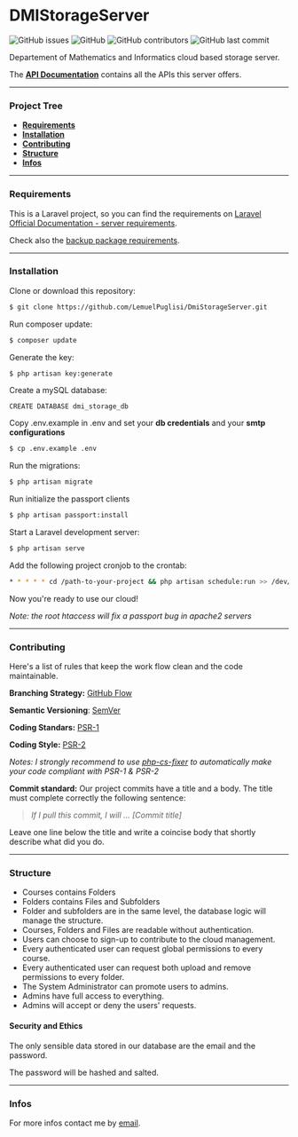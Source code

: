 # DMIStorageServer

![GitHub issues](https://img.shields.io/github/issues/lemuelpuglisi/DmiStorageServer?style=flat-square) ![GitHub](https://img.shields.io/github/license/lemuelpuglisi/DmiStorageServer?style=flat-square) ![GitHub contributors](https://img.shields.io/github/contributors/lemuelpuglisi/DmiStorageServer?style=flat-square) ![GitHub last commit](https://img.shields.io/github/last-commit/lemuelpuglisi/DmiStorageServer?style=flat-square)

Departement of Mathematics and Informatics cloud based storage server.

The [**API Documentation**](https://documenter.getpostman.com/view/8215228/SVfRv8rQ?version=latest) contains all the APIs this server offers.

*****

### Project Tree

- [**Requirements**](#Requirements)
- [**Installation**](#Installation)
- [**Contributing**](#Contributing)
- [**Structure**](#Structure)
- [**Infos**](#Infos)

*****

### Requirements

This is a Laravel project, so you can find the requirements on [Laravel Official Documentation - server requirements](https://laravel.com/docs/5.8#server-requirements).

Check also the [backup package requirements](https://docs.spatie.be/laravel-backup/v6/requirements/).

*****

### Installation 

Clone or download this repository: 

```sh
$ git clone https://github.com/LemuelPuglisi/DmiStorageServer.git
```

Run composer update:

```sh
$ composer update
```

Generate the key:

```sh
$ php artisan key:generate
```

Create a mySQL database: 

```mysql
CREATE DATABASE dmi_storage_db
```

Copy .env.example in .env and set your **db credentials** and your **smtp configurations**
```sh
$ cp .env.example .env
```

Run the migrations: 

```sh
$ php artisan migrate
```

Run initialize the passport clients
```sh
$ php artisan passport:install
```

Start a Laravel development server: 

```sh
$ php artisan serve
```

Add the following project cronjob to the crontab:

```sh
* * * * * cd /path-to-your-project && php artisan schedule:run >> /dev/null 2>&1
```

Now you're ready to use our cloud!  

*Note: the root htaccess will fix a passport bug in apache2 servers*

*****

### Contributing 

Here's a list of rules that keep the work flow clean and the code maintainable.

**Branching Strategy:** [GitHub Flow](https://guides.github.com/introduction/flow/)

**Semantic Versioning**: [SemVer](https://semver.org/)

**Coding Standars:** [PSR-1](https://www.php-fig.org/psr/psr-1/)

**Coding Style:** [PSR-2](https://www.php-fig.org/psr/psr-2/)

*Notes: I strongly recommend to use [php-cs-fixer](https://github.com/FriendsOfPHP/PHP-CS-Fixer) to automatically make your code compliant with PSR-1 & PSR-2*

**Commit standard:** Our project commits have a title and a body. The title must complete correctly the following sentence: 

>  *If I pull this commit, I will ... [Commit title]*

Leave one line below the title and write a coincise body that shortly describe what did you do.

*****

### Structure

- Courses contains Folders
- Folders contains Files and Subfolders
- Folder and subfolders are in the same level, the database logic will manage the structure. 
- Courses, Folders and Files are readable without authentication.
- Users can choose to sign-up to contribute to the cloud management. 
- Every authenticated user can request global permissions to every course. 
- Every authenticated user can request both upload and remove permissions to every folder. 
- The System Administrator can promote users to admins.
- Admins have full access to everything.
- Admins will accept or deny the users' requests.



#### Security and Ethics

The only sensible data stored in our database are the email and the password.

The password will be hashed and salted. 

*****

### Infos

For more infos contact me by [email](emailto:lemuelpuglisi001@gmail.com).
